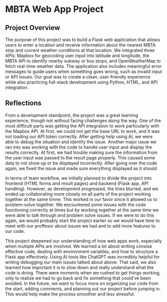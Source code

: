 # MBTA Web App Project

## Project Overview

The purpose of this project was to build a Flask web application that allows users to enter a location and receive information about the nearest MBTA stop and current weather conditions at that location. We integrated three APIs: Mapbox for geocoding user input into latitude and longitude, the MBTA API to identify nearby subway or bus stops, and OpenWeatherMap to fetch real-time weather data. The application also includes meaningful error messages to guide users when something goes wrong, such as invalid input or API issues. Our goal was to create a clean, user-friendly experience while also practicing full-stack development using Python, HTML, and API integration.

## Reflections

From a development standpoint, the project was a great learning experience, though not without facing challenges along the way. One of the most difficult parts was getting the API integration to work particularly with the Mapbox API. At first, we could not get the base URL to work, and it was not loading our API token correctly. After getting help using AI, we were able to debug the situation and identify the issue. Another major issue we ran into was working with the code to handle user input and display the results correctly. At first, we had trouble making sure the information from the user input was passed to the result page properly. This caused some data to not show up or be displayed incorrectly. After going over the code again, we fixed the issue and made sure everything displayed as it should

In terms of team workflow, we initially planned to divide the project into frontend (HTML forms and result pages) and backend (Flask app, API handling). However, as development progressed, the lines blurred, and we ended up collaborating more closely on all parts of the project working together at the same timne. This worked in our favor since it allowed us to problem-solve together. We encountered some issues with the code functioning correctly at times but by working together at the same time we were able to talk through and problem solve issues. If we were to do this again, we would probably start the project earlier so we would have time to meet with our proffesor about issues we had and to add more features to our code. 

This project deepened our understanding of how web apps work, especially when multiple APIs are involved. We learned a lot about writing consise effective code, dealing with environment variables, and how to structure a Flask app effectively. Using AI tools like ChatGPT was incredibly helpful for writing debugging our main issues talked about above. That said, we also learned how important it is to slow down and really understand what the code is doing. There were moments when we rushed to get things working, only to realize we had to go back and fix something that could’ve been avoided. In the future, we want to focus more on organizing our code from the start, adding comments, and planning out our project before jumping in. This would help make the process smoother and less stressful.


